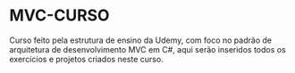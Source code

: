 # MVC-CURSO
Curso feito pela estrutura de ensino da Udemy, com foco no padrão de arquitetura de desenvolvimento MVC em C#, aqui serão inseridos todos os exercícios e projetos criados neste curso.

